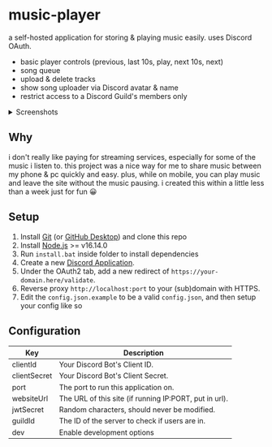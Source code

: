 # music-player

a self-hosted application for storing & playing music easily. uses Discord OAuth.

- basic player controls (previous, last 10s, play, next 10s, next)
- song queue
- upload & delete tracks
- show song uploader via Discord avatar & name
- restrict access to a Discord Guild's members only

<details>
  <summary>Screenshots</summary>

### Home:
![index](./.github/index.png)

### Player (PC):
![error](./.github/player.png)

### Player (Mobile):
![error](./.github/playermobile.png)

### Error:
![error](./.github/error.png)
</details>

## Why

i don't really like paying for streaming services, especially for some of the music i listen to. this project was a nice way for me to share music between my phone & pc quickly and easy. plus, while on mobile, you can play music and leave the site without the music pausing. i created this within a little less than a week just for fun 😀

## Setup
1. Install [Git](https://git-scm.com/) (or [GitHub Desktop](https://desktop.github.com/download/)) and clone this repo
2. Install [Node.js](https://nodejs.org/) >= v16.14.0
3. Run `install.bat` inside folder to install dependencies
4. Create a new [Discord Application](https://discord.com/developers/applications).
5. Under the OAuth2 tab, add a new redirect of `https://your-domain.here/validate`.
6. Reverse proxy `http://localhost:port` to your (sub)domain with HTTPS.
7. Edit the `config.json.example` to be a valid `config.json`, and then setup your config like so

## Configuration

| Key             | Description                                                                          |
| --------------- | ------------------------------------------------------------------------------------ |
| clientId        | Your Discord Bot's Client ID.                                                        |
| clientSecret    | Your Discord Bot's Client Secret.                                                    |
| port            | The port to run this application on.                                                 |
| websiteUrl      | The URL of this site (if running IP:PORT, put in url).                               |
| jwtSecret       | Random characters, should never be modified.                                         |
| guildId         | The ID of the server to check if users are in.                                       |
| dev             | Enable development options                                                           |
